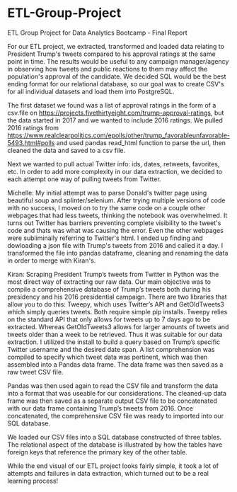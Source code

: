 # ETL-Group-Project
ETL Group Project for Data Analytics Bootcamp - Final Report

For our ETL project, we extracted, transformed and loaded data relating to President Trump's tweets compared to his approval ratings at the same point in time. The results would be useful to any campaign manager/agency in observing how tweets and public reactions to them may affect the population's approval of the candidate. We decided SQL would be the best ending format for our relational database, so our goal was to create CSV's for all individual datasets and load them into PostgreSQL. 

The first dataset we found was a list of approval ratings in the form of a csv.file on https://projects.fivethirtyeight.com/trump-approval-ratings, but the data started in 2017 and we wanted to include 2016 ratings. We pulled 2016 ratings from https://www.realclearpolitics.com/epolls/other/trump_favorableunfavorable-5493.html#polls and used pandas read_html function to parse the url, then cleaned the data and saved to a csv file. 

Next we wanted to pull actual Twitter info: ids, dates, retweets, favorites, etc. In order to add more complexity in our data extraction, we decided to each attempt one way of pulling tweets from Twitter. 

Michelle: My initial attempt was to parse Donald's twitter page using beautiful soup and splinter/selenium. After trying multiple versions of code with no success, I moved on to try the same code on a couple other webpages that had less tweets, thinking the notebook was overwhelmed. It turns out Twitter has barriers preventing complete visibility to the tweet's code and thats was what was causing the error. Even the other webpages were subliminally referring to Twitter's html. I ended up finding and dowloading a json file with Trump's tweets from 2016 and called it a day. I transformed the file into pandas dataframe, cleaning and renaming the data in order to merge with Kiran's. 

Kiran: Scraping President Trump’s tweets from Twitter in Python was the most direct way of extracting our raw data. Our main objective was to compile a comprehensive database of Trump’s tweets both during his presidency and his 2016 presidential campaign. There are two libraries that allow you to do this: Tweepy, which uses Twitter’s API and GetOldTweets3 which simply queries tweets. Both require simple pip installs. Tweepy relies on the standard API that only allows for tweets up to 7 days ago to be extracted. Whereas GetOldTweets3 allows for larger amounts of tweets and tweets older than a week to be retrieved. Thus it was suitable for our data extraction. I utilized the install to build a query based on Trump’s specific Twitter username and the desired date span. A list comprehension was compiled to specify which tweet data was pertinent, which was then assembled into a Pandas data frame. The data frame was then saved as a raw tweet CSV file. 

Pandas was then used again to read the CSV file and transform the data into a format that was useable for our considerations. The cleaned-up data frame was then saved as a separate output CSV file to be concatenated with our data frame containing Trump’s tweets from 2016. Once concatenated, the comprehensive CSV file was ready to imported into our SQL database.

We loaded our CSV files into a SQL database constructed of three tables. The relational aspect of the database is illustrated by how the tables have foreign keys that reference the primary key of the other table. 

While the end visual of our ETL project looks fairly simple, it took a lot of attempts and failures in data extraction, which turned out to be a real learning process!
